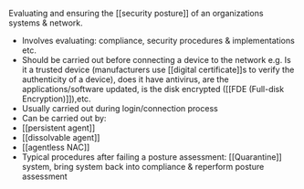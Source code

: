 Evaluating and ensuring the [[security posture]] of an organizations systems & network.
- Involves evaluating: compliance, security procedures & implementations etc.
- Should be carried out before connecting a device to the network e.g. Is it a trusted device (manufacturers use [[digital certificate]]s to verify the authenticity of a device), does it have antivirus, are the applications/software updated, is the disk encrypted ([[FDE (Full-disk Encryption)]]),etc.
- Usually carried out during login/connection process
- Can be carried out by:
 - [[persistent agent]]
 - [[dissolvable agent]]
 - [[agentless NAC]]
- Typical procedures after failing a posture assessment: [[Quarantine]] system, bring system back into compliance & reperform posture assessment
